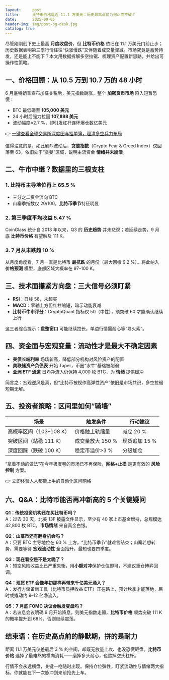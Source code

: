 ```yaml
---
layout:     post
title:      比特币价格逼近 11.1 万美元：历史最高点前为何止而不破？
date:       2025-09-05
header-img: img/post-bg-desk.jpg
catalog: true
---
```


尽管刚刚创下史上最高 **月度收盘价**，但 **比特币价格** 依旧在 11.1 万美元门前止步；历史数据表明第三季行情往往“快涨慢跌”又伴随着成交量骤减。市场究竟是蓄势待发，还是能上不能下？本文用数据拆解多空拉锯、梳理资产配置新思路，并给出可操作性策略。

## 一、价格回顾：从 10.5 万到 10.7 万的 48 小时

6 月底特朗普宣布加征关税后，美元指数跳涨，整个 **加密货币市场** 陷入短暂恐慌：

- BTC 最低砸至 **105,000 美元**
- 24 小时后强力拉回 **107,898 美元**
- 波动幅度≈2.7 %，却引发杠杆连环爆仓数亿美元

👉 [一键查看全球交易所深度图与挂单簿，理清多空兵力布局](https://okxdog.com/)

值得注意的是，如此剧烈波动后，**贪婪指数**（Crypto Fear & Greed Index）仅回落至 63，依旧处于“贪婪”区域，说明主流资金 **情绪并未崩溃**。

## 二、牛市中继？数据里的三根支柱

### 1. 比特币主导地位再上 65.5 %  
- 三分之二资金流向 BTC  
- 山寨季指数仅 20/100，**比特币季节**特征明显

### 2. 第三季度平均收益 5.47 %  
CoinGlass 统计自 2013 年以来，Q3 的 **历史趋势** 并未悲观；若延续走势，9 月底 **比特币价格** 有望触及 111 K。

### 3. 7 月从未跌超 10 %  
从月度角度看，7 月一直是比特币 **最抗跌** 的月份（最大回撤 9.2 %）。将此纳入 **价格预测** 模型，底部区域大概率在 97–100 K。

## 三、技术面攥紧方向盘：三大信号必须盯紧

- **RSI**：日线 58，未超买  
- **MACD**：零轴上方但红柱缩短，暗示动能衰减  
- **比特币牛市评分**：CryptoQuant 指标仅 50（中性），须突破 60 才能确认继续上行

这三者综合提示：**盘整窗口** 可能继续拉长，单边行情需耐心等“导火索”。

## 四、资金面与宏观变量：流动性才是最大不确定因素

- **美债长端利率** 场场新高，降低部分机构对风险资产的配置  
- **美联储资产负债表** 开始 Taper，币圈“水牛”基础被削弱  
- **亚洲 ETF 通道** 日均净流入仍保持 4,000 枚 BTC，为 **情绪** 提供缓冲

简言之：宏观逆风是真，但“比特币被视作高弹性资产”依旧是市场共识，多空拉锯短期无解。

## 五、投资者策略：区间里如何“骑墙”

| 场景 | 触发条件 | 行动建议 |
|------|----------|----------|
| 高概率区间（103–108 K） | 价格触上轨缩量 | 减仓 20 % |
| 突破区间（站稳 111 K） | 成交量放大 150 % | 现货追加 15 % |
| 深度回踩（跌破 100 K） | 稳定币溢价>3 % | 分级加仓 |

“拿着不动的做法”在今年极度卷的市场已不再保险，**网格+止损** 是更有效的 **风险控制** 方案。

👉 [立即体验人人都能上手的自动化区间网格](https://okxdog.com/)

## 六、Q&A：比特币能否再冲新高的 5 个关键疑问

**Q1：传统投资机构还在买比特币吗？**  
A：过去 30 天，北美 13F 披露文件显示，至少有 40 家上市基金增持，总规模达 42,800 枚 BTC，**市场情绪** 来自真金白银。

**Q2：山寨币还有翻身机会吗？**  
A：只要 BTC 主导地位在 60 % 上方，“比特币季节”就难言结束；山寨若想转势，需要等待 **宏观流动性** 全面抬升，最短也要四季度。

**Q3：现在看空是不是太晚了？**  
A：短空风险收益比已严重失衡，用**小额对冲**保护仓位即可，不建议重仓博弈回调。

**Q4：现货 ETF 会像年初那样再带来千亿美元涌入？**  
A：发行方储备新工具（比特币质押收益 ETF）正在路上，预计秋季才能落地，届时或撬动约 9–12 亿净流入。

**Q5：7 月底 FOMC 决议会触发变盘吗？**  
A：若议息会议明确 9 月开始降息，则美元指数走弱，**比特币价格** 顺势突破 111 K 的概率提升到 68%，否则继续震荡。

## 结束语：在历史高点前的静默期，拼的是耐力

距离 11.1 万美元仅差最后 3 % 的空间，却既无放量上攻、也没恐慌砸盘。**比特币价格** 选择了最难熬的横向消耗——磨掉多头耐心，也熬掉空头杠杆。

行情不会永远横盘，关键一枪随时出现。保持仓位弹性，盯紧流动性与情绪两大指标，你就能在下一次脉冲到来前抢先上车。